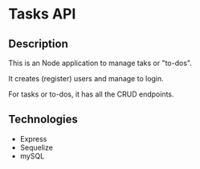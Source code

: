 # Tasks API

## Description

This is an Node application to manage taks or "to-dos".

It creates (register) users and manage to login.

For tasks or to-dos, it has all the CRUD endpoints.

## Technologies

- Express
- Sequelize
- mySQL
